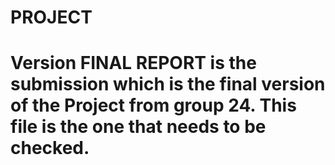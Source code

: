 # PROJECT

# Version FINAL REPORT is the submission which is the final version of the Project from group 24. This file is the one that needs to be checked.
